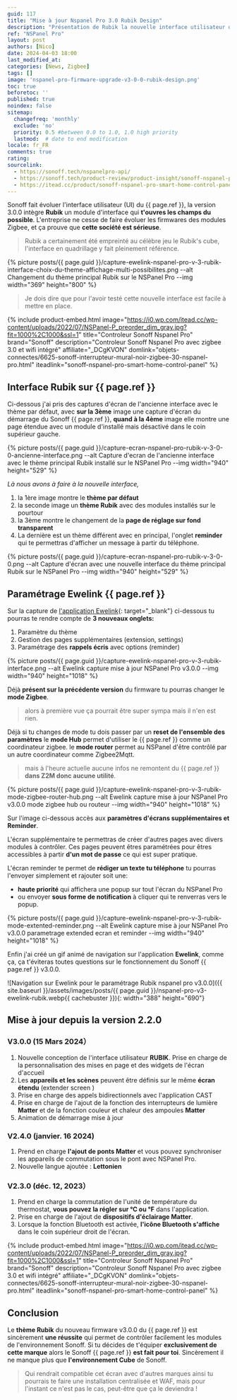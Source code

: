 ```yaml
---
guid: 117
title: "Mise à jour Nspanel Pro 3.0 Rubik Design"
description: "Présentation de Rubik la nouvelle interface utilisateur du Nspanel Pro pour une nouvelle expérience prend des aires de Rubik's cube."
ref: "NSPanel Pro"
layout: post
authors: [Nico]
date: 2024-04-03 18:00
last_modified_at: 
categories: [News, Zigbee]
tags: []
image: 'nspanel-pro-firmware-upgrade-v3-0-0-rubik-design.png'
toc: true
beforetoc: ''
published: true
noindex: false
sitemap:
  changefreq: 'monthly'
  exclude: 'no'
  priority: 0.5 #between 0.0 to 1.0, 1.0 high priority
  lastmod:  # date to end modification
locale: fr_FR
comments: true
rating:  
sourcelink:
  - https://sonoff.tech/nspanelpro-api/
  - https://sonoff.tech/product-review/product-insight/sonoff-nspanel-pro-version-update-information-and-faq/
  - https://itead.cc/product/sonoff-nspanel-pro-smart-home-control-panel/ref/122/
---
```


Sonoff fait évoluer l'interface utilisateur (UI) du {{ page.ref }}, la version 3.0.0 intègre **Rubik** un module d'interface qui **t'ouvres les champs du possible**. L'entreprise ne cesse de faire évoluer les firmwares des modules Zigbee, et ça prouve que **cette société est sérieuse**. 

> Rubik a certainement été empreinté au célèbre jeu le Rubik's cube, l'interface en quadrillage y fait pleinement référence.

{% picture posts/{{ page.guid }}/capture-ewelink-nspanel-pro-v-3-rubik-interface-choix-du-theme-affichage-multi-possibilites.png --alt Changement du thème principal Rubik sur le NSPanel Pro --img width="369" height="800" %}

> Je dois dire que pour l'avoir testé cette nouvelle interface est facile à mettre en place.

{% include product-embed.html image="https://i0.wp.com/itead.cc/wp-content/uploads/2022/07/NSPanel-P_preorder_dim_gray.jpg?fit=1000%2C1000&ssl=1" title="Controleur Sonoff Nspanel Pro" brand="Sonoff" description="Controleur Sonoff Nspanel Pro avec zigbee 3.0 et wifi intégré" affiliate="_DCgKVON" domlink="objets-connectes/6625-sonoff-interrupteur-mural-noir-zigbee-30-nspanel-pro.html" iteadlink="sonoff-nspanel-pro-smart-home-control-panel" %}


## Interface Rubik sur {{ page.ref }}

Ci-dessous j'ai pris des captures d'écran de l'ancienne interface avec le thème par défaut, avec **sur la 3ème** image une capture d'écran du démarrage du Sonoff {{ page.ref }}, **quand à la 4ème** image elle montre une page étendue avec un module d'installé mais désactivé dans le coin supérieur gauche.

{% picture posts/{{ page.guid }}/capture-ecran-nspanel-pro-rubik-v-3-0-0-ancienne-interface.png --alt Capture d'ecran de l'ancienne interface avec le thème principal Rubik installé sur le NSPanel Pro --img width="940" height="529" %}

*Là nous avons à faire à la nouvelle interface,*

1. la 1ère image montre le **thème par défaut**
2. la seconde image un **thème Rubik** avec des modules installés sur le pourtour
3. la 3ème montre le changement de la **page de réglage sur fond transparent**
4. La dernière est un thème différent avec en principal, l'onglet **reminder** qui te permettras d'afficher un message à partir du téléphone.

{% picture posts/{{ page.guid }}/capture-ecran-nspanel-pro-rubik-v-3-0-0.png --alt Capture d'écran avec une nouvelle interface du thème principal Rubik sur le NSPanel Pro --img width="940" height="529" %}

## Paramétrage Ewelink {{ page.ref }}

Sur la capture de [l'application Ewelink](https://play.google.com/store/apps/details?id=com.coolkit&hl=fr&gl=US){: target="_blank"} ci-dessous tu pourras te rendre compte de **3 nouveaux onglets:**

1. Paramètre du thème
2. Gestion des pages supplémentaires (extension, settings)
3. Paramétrage des **rappels écris** avec options (reminder)

{% picture posts/{{ page.guid }}/capture-ewelink-nspanel-pro-v-3-rubik-interface.png --alt Ewelink capture mise à jour NSPanel Pro v3.0.0 --img width="940" height="1018" %}

Déjà **présent sur la précédente version** du firmware tu pourras changer le **mode Zigbee**.

> alors à première vue ça pourrait être super sympa mais il n'en est rien.

Déjà si tu changes de mode tu dois passer par un **reset de l'ensemble des paramètres**
le **mode Hub** permet d'utiliser le {{ page.ref }} comme un coordinateur zigbee.
le **mode router** permet au NSPanel d'être contrôlé par un autre coordinateur comme Zigbee2Mqtt.

> mais à l'heure actuelle aucune infos ne remontent du {{ page.ref }} **dans Z2M donc aucune utilité**.

{% picture posts/{{ page.guid }}/capture-ewelink-nspanel-pro-v-3-rubik-mode-zigbee-router-hub.png --alt Ewelink capture mise à jour NSPanel Pro v3.0.0 mode zigbee hub ou routeur --img width="940" height="1018" %}

Sur l'image ci-dessous accès aux **paramètres d'écrans supplémentaires et Reminder**.

L'écran supplémentaire te permettras de créer d'autres pages avec divers modules à contrôler. Ces pages peuvent êtres paramétrées pour êtres accessibles à partir **d'un mot de passe** ce qui est super pratique.

L'écran reminder te permet de **rédiger un texte tu téléphone** tu pourras l'envoyer simplement et rajouter soit une:

- **haute priorité** qui affichera une popup sur tout l'écran du NSPanel Pro
- ou envoyer **sous forme de notification** à cliquer qui te renverras vers le popup.

{% picture posts/{{ page.guid }}/capture-ewelink-nspanel-pro-v-3-rubik-mode-extented-reminder.png --alt Ewelink capture mise à jour NSPanel Pro v3.0.0 parametrage extended ecran et reminder --img width="940" height="1018" %}

Enfin j'ai créé un gif animé de navigation sur l'application **Ewelink**, comme ça, ça t'éviteras toutes questions sur le fonctionnement du Sonoff {{ page.ref }} v3.0.0.

![Navigation sur Ewelink pour le paramétrage Rubik nspanel pro v3.0.0]({{ site.baseurl }}/assets/images/posts/{{ page.guid }}/nspanel-pro-v3-ewelink-rubik.webp{{ cachebuster }}){: width="388" height="690"}

## Mise à jour depuis la version 2.2.0

### V3.0.0 (15 Mars 2024）

1. Nouvelle conception de l'interface utilisateur **RUBIK**. Prise en charge de la personnalisation des mises en page et des widgets de l'écran d'accueil
2. Les **appareils et les scènes** peuvent être définis sur le même **écran étendu** (extender screen )
3. Prise en charge des appels bidirectionnels avec l'application CAST
4. Prise en charge de l'ajout de la fonction des interrupteurs de lumière **Matter** et de la fonction couleur et chaleur des ampoules **Matter**
5. Animation de démarrage mise à jour

### V2.4.0 (janvier. 16 2024)

1. Prend en charge **l'ajout de ponts Matter** et vous pouvez synchroniser les appareils de commutation sous le pont avec NSPanel Pro.
2. Nouvelle langue ajoutée : **Lettonien**

### V2.3.0 (déc. 12, 2023）

1. Prend en charge la commutation de l'unité de température du thermostat, **vous pouvez la régler sur ℃ ou ℉** dans l'application.
2. Prise en charge de l'ajout de **dispositifs d'éclairage Matter**.
3. Lorsque la fonction Bluetooth est activée, **l'icône Bluetooth s'affiche** dans le coin supérieur droit de l'écran.

{% include product-embed.html image="https://i0.wp.com/itead.cc/wp-content/uploads/2022/07/NSPanel-P_preorder_dim_gray.jpg?fit=1000%2C1000&ssl=1" title="Controleur Sonoff Nspanel Pro" brand="Sonoff" description="Controleur Sonoff Nspanel Pro avec zigbee 3.0 et wifi intégré" affiliate="_DCgKVON" domlink="objets-connectes/6625-sonoff-interrupteur-mural-noir-zigbee-30-nspanel-pro.html" iteadlink="sonoff-nspanel-pro-smart-home-control-panel" %}

## Conclusion

Le **thème Rubik** du nouveau firmware v3.0.0 du {{ page.ref }} est sincèrement **une réussite** qui permet de contrôler facilement les modules de l'environnement Sonoff. Si tu décides de t'équiper **exclusivement de cette marque** alors le Sonoff {{ page.ref }} **est fait pour toi**. Sincèrement il ne manque plus que **l'environnement Cube** de Sonoff.

> Qui rendrait compatible cet écran avec d'autres marques ainsi tu pourrais te faire une installation centralisée et WAF, mais pour l'instant ce n'est pas le cas, peut-être que ça le deviendra !
